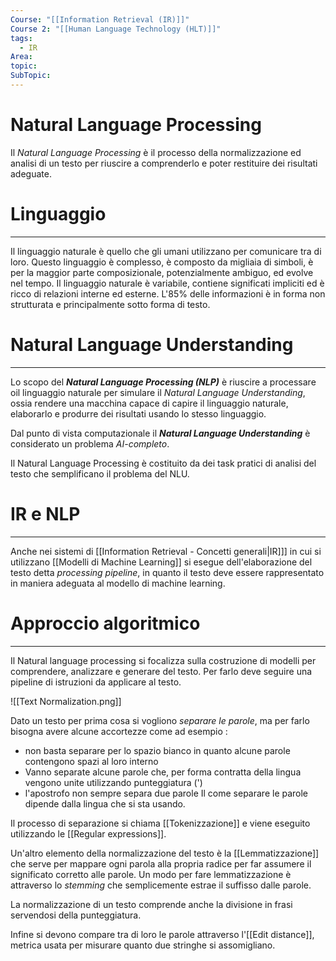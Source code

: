```yaml
---
Course: "[[Information Retrieval (IR)]]"
Course 2: "[[Human Language Technology (HLT)]]"
tags:
  - IR
Area: 
topic: 
SubTopic:
---
```

# Natural Language Processing
Il *Natural Language Processing* è il processo della normalizzazione ed analisi di un testo per riuscire a comprenderlo e poter restituire dei risultati adeguate.

# Linguaggio
---
Il linguaggio naturale è quello che gli umani utilizzano per comunicare tra di loro.
Questo linguaggio è complesso, è composto da migliaia di simboli, è per la maggior parte composizionale, potenzialmente ambiguo, ed evolve nel tempo.
Il linguaggio naturale è variabile, contiene significati impliciti ed è ricco di relazioni interne ed esterne.
L'85% delle informazioni è in forma non strutturata e principalmente sotto forma di testo.

# Natural Language Understanding
---
Lo scopo del ***Natural Language Processing (NLP)*** è riuscire a processare oil linguaggio naturale per simulare il *Natural Language Understanding*, ossia rendere una macchina capace di capire il linguaggio naturale, elaborarlo e produrre dei risultati usando lo stesso linguaggio. 

Dal punto di vista computazionale il ***Natural Language Understanding*** è considerato un problema *AI-completo*. 

Il Natural Language Processing è costituito da dei task pratici di analisi del testo che semplificano il problema del NLU.

# IR e NLP
---
Anche nei sistemi di [[Information Retrieval - Concetti generali|IR]]] in cui si utilizzano [[Modelli di Machine Learning]] si esegue dell'elaborazione del testo detta *processing pipeline*, in quanto il testo deve essere rappresentato in maniera adeguata al modello di machine learning.

# Approccio algoritmico
---
Il Natural language processing si focalizza sulla costruzione di modelli per comprendere, analizzare e generare del testo. 
Per farlo deve seguire una pipeline di istruzioni da applicare al testo.

![[Text Normalization.png]]

Dato un testo per prima cosa si vogliono *separare le parole*, ma per farlo bisogna avere alcune accortezze come ad esempio :
- non basta separare per lo spazio bianco in quanto alcune parole contengono spazi al loro interno
- Vanno separate alcune parole che, per forma contratta della lingua vengono unite utilizzando punteggiatura (')
- l'apostrofo non sempre separa due parole
Il come separare le parole dipende dalla lingua che si sta usando.

Il processo di separazione si chiama [[Tokenizzazione]] e viene eseguito utilizzando le [[Regular expressions]].

Un'altro elemento della normalizzazione del testo è la [[Lemmatizzazione]] che serve per mappare ogni parola alla propria radice per far assumere il significato corretto alle parole. Un modo per fare lemmatizzazione è attraverso lo *stemming* che semplicemente estrae il suffisso dalle parole.

La normalizzazione di un testo comprende anche la divisione in frasi servendosi della punteggiatura.

Infine si devono compare tra di loro le parole attraverso l'[[Edit distance]], metrica usata per misurare quanto due stringhe si assomigliano.